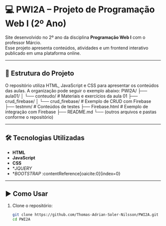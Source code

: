 # 💻 PWI2A – Projeto de Programação Web I (2º Ano)

Site desenvolvido no 2º ano da disciplina **Programação Web I** com o professor Márcio.  
Esse projeto apresenta conteúdos, atividades e um frontend interativo publicado em uma plataforma online.

---

## 📁 Estrutura do Projeto

O repositório utiliza HTML, JavaScript e CSS para apresentar os conteúdos das aulas. A organização pode seguir o exemplo abaixo:
PWI2A/
├── aula01/
│ └── conteudo/ # Materiais e exercícios da aula 01
├── crud_firebase/
│ └── crud_firebase/ # Exemplo de CRUD com Firebase
├── testmm/ # Conteúdos de testes
├── Firebase.html # Exemplo de integração com Firebase
├── README.md
└── (outros arquivos e pastas conforme o repositório)

---

## 🛠️ Tecnologias Utilizadas

- **HTML** 
- **JavaScript** 
- **CSS**
- **JQUERY*
- **BOOTSTRAP*
  :contentReference[oaicite:0]{index=0}

---

## ▶️ Como Usar

1. Clone o repositório:
   ```bash
   git clone https://github.com/Thomas-Adrian-Soler-Nilsson/PWI2A.git
   cd PWI2A

